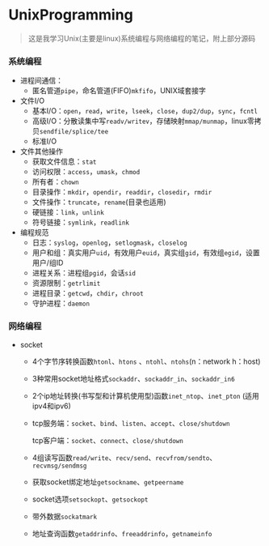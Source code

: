 # UnixProgramming

> 这是我学习Unix(主要是linux)系统编程与网络编程的笔记，附上部分源码

### 系统编程

* 进程间通信：
  * 匿名管道`pipe`，命名管道(FIFO)`mkfifo`，UNIX域套接字
* 文件I/O
  * 基本I/O：`open`，`read`，`write`，`lseek`，`close`，`dup2/dup`，`sync`，`fcntl`
  * 高级I/O：分散读集中写`readv/writev`，存储映射`mmap/munmap`，linux零拷贝`sendfile/splice/tee`
  * 标准I/O
* 文件其他操作
  * 获取文件信息：`stat`
  * 访问权限：`access`，`umask`，`chmod`
  * 所有者：`chown`
  * 目录操作：`mkdir`，`opendir`，`readdir`，`closedir`，`rmdir`
  * 文件操作：`truncate`，`rename`(目录也适用)
  * 硬链接：`link`，`unlink`
  * 符号链接：`symlink`，`readlink`
* 编程规范
  * 日志：`syslog`，`openlog`，`setlogmask`，`closelog`
  * 用户和组：真实用户`uid`，有效用户`euid`，真实组`gid`，有效组`egid`，设置用户/组ID
  * 进程关系：进程组`pgid`，会话`sid`
  * 资源限制：`getrlimit`
  * 进程目录：`getcwd`，`chdir`，`chroot`
  * 守护进程：`daemon`

### 网络编程

* socket
  * 4个字节序转换函数`htonl`、`htons` 、`ntohl`、`ntohs`(n：network     h：host)

  * 3种常用socket地址格式`sockaddr`、`sockaddr_in`、`sockaddr_in6`

  * 2个ip地址转换(书写型和计算机使用型)函数`inet_ntop`、`inet_pton` (适用ipv4和ipv6)

  * tcp服务端：`socket`、`bind`、`listen`、`accept`、`close/shutdown`

    tcp客户端：`socket`、`connect`、`close/shutdown`

  * 4组读写函数`read/write`、`recv/send`、`recvfrom/sendto`、`recvmsg/sendmsg`

  * 获取socket绑定地址`getsockname`、`getpeername`

  * socket选项`setsockopt`、`getsockopt`

  * 带外数据`sockatmark`

  * 地址查询函数`getaddrinfo`、`freeaddrinfo`，`getnameinfo`

